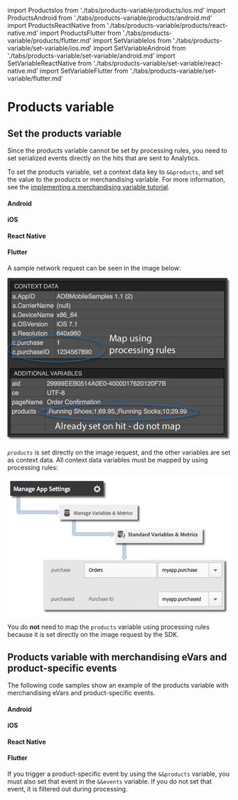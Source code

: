 import ProductsIos from './tabs/products-variable/products/ios.md'
import ProductsAndroid from './tabs/products-variable/products/android.md'
import ProductsReactNative from './tabs/products-variable/products/react-native.md'
import ProductsFlutter from './tabs/products-variable/products/flutter.md'
import SetVariableIos from './tabs/products-variable/set-variable/ios.md'
import SetVariableAndroid from './tabs/products-variable/set-variable/android.md'
import SetVariableReactNative from './tabs/products-variable/set-variable/react-native.md'
import SetVariableFlutter from './tabs/products-variable/set-variable/flutter.md'

# Products variable

## Set the products variable

Since the products variable cannot be set by processing rules, you need to set serialized events directly on the hits that are sent to Analytics.

To set the products variable, set a context data key to `&&products`, and set the value to the products or merchandising variable. For more information, see the [implementing a merchandising variable tutorial](https://experienceleague.adobe.com/docs/analytics/components/dimensions/evar-merchandising.html).

<TabsBlock orientation="horizontal" slots="heading, content" repeat="4"/>

#### Android

<SetVariableAndroid/>

#### iOS

<SetVariableIos/>

#### React Native

<SetVariableReactNative/>

#### Flutter

<SetVariableFlutter/>

A sample network request can be seen in the image below:

![Sample network request](./images/product-variable/sample-network-request.png)

_`products`_ is set directly on the image request, and the other variables are set as context data. All context data variables must be mapped by using processing rules:

![Map products](./images/product-variable/map-products.png)

You do **not** need to map the `products` variable using processing rules because it is set directly on the image request by the SDK.

## Products variable with merchandising eVars and product-specific events

The following code samples show an example of the products variable with merchandising eVars and product-specific events.

<TabsBlock orientation="horizontal" slots="heading, content" repeat="4"/>

#### Android

<ProductsAndroid/>

#### iOS

<ProductsIos/>

#### React Native

<ProductsReactNative/>

#### Flutter

<ProductsFlutter/>

<InlineAlert variant="info" slots="text"/> 

If you trigger a product-specific event by using the `&&products` variable, you must also set that event in the `&&events` variable. If you do not set that event, it is filtered out during processing.

